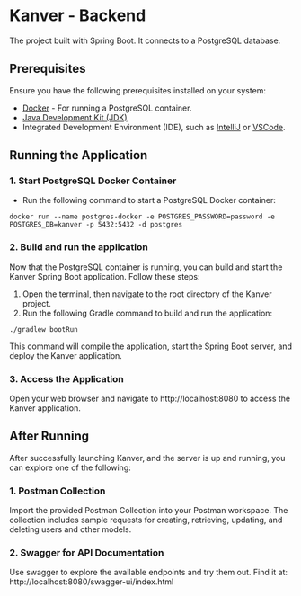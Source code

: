 # Kanver - Backend

The project built with Spring Boot. It connects to a PostgreSQL database. 

## Prerequisites

Ensure you have the following prerequisites installed on your system:

- [Docker](https://www.docker.com/get-started) - For running a PostgreSQL container.
- [Java Development Kit (JDK)](https://www.oracle.com/java/technologies/javase-downloads.html)
- Integrated Development Environment (IDE), such as [IntelliJ](https://www.jetbrains.com/idea/download/?source=google&medium=cpc&campaign=EMEA_en_TR_IDEA_Branded&term=intellij&content=619479151433&gclid=CjwKCAiApuCrBhAuEiwA8VJ6JlQbcnH8jIklp-ZEi2X74TRKNA-Jz5cWjWwumwTgZQaHw7auozMrEhoCINEQAvD_BwE&section=windows) or [VSCode](https://visualstudio.microsoft.com/downloads/).

## Running the Application

### 1. Start PostgreSQL Docker Container

- Run the following command to start a PostgreSQL Docker container:

```
docker run --name postgres-docker -e POSTGRES_PASSWORD=password -e POSTGRES_DB=kanver -p 5432:5432 -d postgres
```


### 2. Build and run the application 
Now that the PostgreSQL container is running, you can build and start the Kanver Spring Boot application. Follow these steps:

1. Open the terminal, then navigate to the root directory of the Kanver project.
2. Run the following Gradle command to build and run the application:

```
./gradlew bootRun
```
This command will compile the application, start the Spring Boot server, and deploy the Kanver application.


### 3. Access the Application
Open your web browser and navigate to http://localhost:8080 to access the Kanver application.

## After Running
After successfully launching Kanver, and the server is up and running, you can explore one of the following:

### 1. Postman Collection
Import the provided Postman Collection into your Postman workspace. The collection includes sample requests for creating, retrieving, updating, and deleting users and other models.

### 2. Swagger for API Documentation

Use swagger to explore the available endpoints and try them out. Find it at:
http://localhost:8080/swagger-ui/index.html
